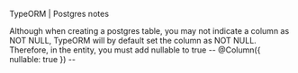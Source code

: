TypeORM | Postgres notes

Although when creating a postgres table, you may not indicate a column as NOT NULL, TypeORM will by default set the column as NOT NULL.
Therefore, in the entity, you must add nullable to true  -- @Column({ nullable: true }) --